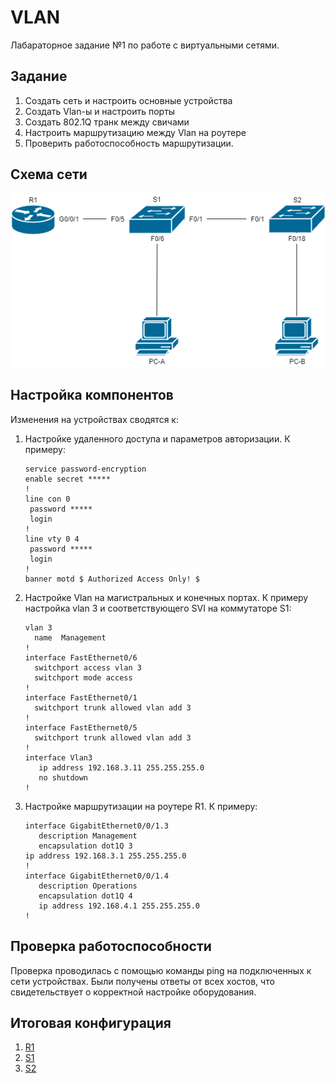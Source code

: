 <a id="chapter-0"></a>
# VLAN
Лабараторное задание №1 по работе с виртуальными сетями.

## Задание
1. Создать сеть и настроить основные устройства
2. Создать Vlan-ы и настроить порты
3. Создать 802.1Q транк между свичами
4. Настроить маршрутизацию между Vlan на роутере
5. Проверить работоспособность маршрутизации.

## Схема сети
![alt-текст](https://github.com/Thor-VR4/CCNA/blob/master/HomeWork/%231%20Vlan/Vlan.png "Стенд №1")

## Настройка компонентов
Изменения на устройствах сводятся к:
1. Настройке удаленного доступа и параметров авторизации. К примеру:
   ```
   service password-encryption
   enable secret *****
   !
   line con 0
    password *****
    login
   !
   line vty 0 4
    password *****
    login
   !
   banner motd $ Authorized Access Only! $
   ```
2. Настройке Vlan на магистральных и конечных портах. К примеру настройка vlan 3 и соответствующего SVI на коммутаторе S1:
    ```
    vlan 3
      name  Management
    !
    interface FastEthernet0/6
      switchport access vlan 3
      switchport mode access
    !
    interface FastEthernet0/1
      switchport trunk allowed vlan add 3
    !
    interface FastEthernet0/5
      switchport trunk allowed vlan add 3
    !
    interface Vlan3
       ip address 192.168.3.11 255.255.255.0
       no shutdown
    !
    ```
3. Настройке маршрутизации на роутере R1. К примеру:
   ```
   interface GigabitEthernet0/0/1.3
      description Management
      encapsulation dot1Q 3
   ip address 192.168.3.1 255.255.255.0
   !
   interface GigabitEthernet0/0/1.4
      description Operations
      encapsulation dot1Q 4
      ip address 192.168.4.1 255.255.255.0
   !
   ```
## Проверка работоспособности
Проверка проводилась с помощью команды ping на подключенных к сети устройствах. Были получены ответы от всех хостов, что свидетельствует о корректной настройке оборудования.

## Итоговая конфигурация
1. [R1](https://github.com/Thor-VR4/CCNA/blob/master/HomeWork/%231%20Vlan/config/R1.txt)
1. [S1](https://github.com/Thor-VR4/CCNA/blob/master/HomeWork/%231%20Vlan/config/S1.txt)
1. [S2](https://github.com/Thor-VR4/CCNA/blob/master/HomeWork/%231%20Vlan/config/S2.txt)
